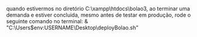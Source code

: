 quando estivermos no diretório C:\xampp\htdocs\bolao3, ao terminar uma demanda e estiver concluida, mesmo antes de testar em produção, rode o seguinte comando no terminal: & "C:\Users\$env:USERNAME\Desktop\deployBolao.sh"
